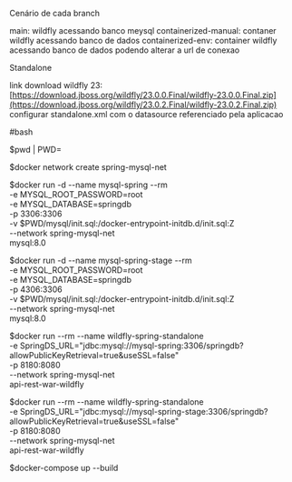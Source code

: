 Cenário de cada branch

main: wildfly acessando banco meysql 
containerized-manual: contaner wildfly acessando banco de dados 
containerized-env: container wildfly acessando banco de dados podendo alterar a url de conexao



Standalone

link download wildfly 23: [https://download.jboss.org/wildfly/23.0.0.Final/wildfly-23.0.0.Final.zip](https://download.jboss.org/wildfly/23.0.2.Final/wildfly-23.0.2.Final.zip)
configurar standalone.xml com o datasource referenciado pela aplicacao

#bash

$pwd | PWD=

$docker network create spring-mysql-net

$docker run -d --name mysql-spring --rm \
  -e MYSQL_ROOT_PASSWORD=root \
  -e MYSQL_DATABASE=springdb \
  -p 3306:3306 \
  -v $PWD/mysql/init.sql:/docker-entrypoint-initdb.d/init.sql:Z \
  --network spring-mysql-net \
  mysql:8.0


$docker run -d --name mysql-spring-stage --rm \
  -e MYSQL_ROOT_PASSWORD=root \
  -e MYSQL_DATABASE=springdb \
  -p 4306:3306 \
  -v $PWD/mysql/init.sql:/docker-entrypoint-initdb.d/init.sql:Z \
  --network spring-mysql-net \
  mysql:8.0  


$docker run --rm --name wildfly-spring-standalone \
-e SpringDS_URL="jdbc:mysql://mysql-spring:3306/springdb?allowPublicKeyRetrieval=true&useSSL=false" \
-p 8180:8080 \
--network spring-mysql-net \
api-rest-war-wildfly 



$docker run --rm --name wildfly-spring-standalone \
-e SpringDS_URL="jdbc:mysql://mysql-spring-stage:3306/springdb?allowPublicKeyRetrieval=true&useSSL=false" \
-p 8180:8080 \
--network spring-mysql-net \
api-rest-war-wildfly 


$docker-compose up --build




  
